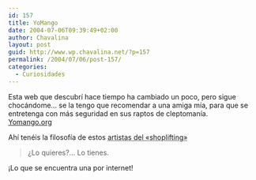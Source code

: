 ```yaml
---
id: 157
title: YoMango
date: 2004-07-06T09:39:49+02:00
author: Chavalina
layout: post
guid: http://www.wp.chavalina.net/?p=157
permalink: /2004/07/06/post-157/
categories:
  - Curiosidades
---
```

Esta web que descubrí hace tiempo ha cambiado un poco, pero sigue chocándome… se la tengo que recomendar a una amiga mía, para que se entretenga con más seguridad en sus raptos de cleptomanía.  
<a href=http://www.yomango.org target=&prime;_blank&prime;>Yomango.org</a> 

Ahí tenéis la filosofía de estos <acronym title="mangantes de toda la vida">artistas del «shoplifting»</acronym>

> &iquest;Lo quieres?… Lo tienes.

&iexcl;Lo que se encuentra una por internet!